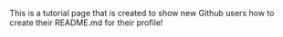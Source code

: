This is a tutorial page that is created to show new Github users how to create their README.md for their profile!
